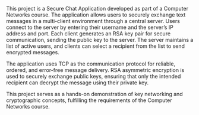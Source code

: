 This project is a Secure Chat Application developed as part of a Computer Networks course. The application allows users to securely exchange text messages in a multi-client environment through a central server. Users connect to the server by entering their username and the server’s IP address and port. Each client generates an RSA key pair for secure communication, sending the public key to the server. The server maintains a list of active users, and clients can select a recipient from the list to send encrypted messages.

The application uses TCP as the communication protocol for reliable, ordered, and error-free message delivery. RSA asymmetric encryption is used to securely exchange public keys, ensuring that only the intended recipient can decrypt the message using their private key.

This project serves as a hands-on demonstration of key networking and cryptographic concepts, fulfilling the requirements of the Computer Networks course.